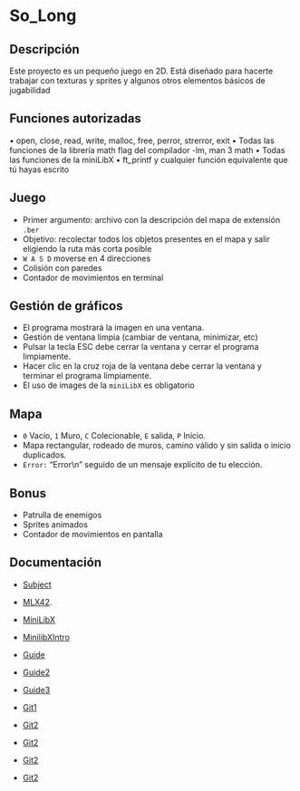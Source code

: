 # So_Long
## Descripción
 Este proyecto es un pequeño juego en 2D. Está diseñado para hacerte
trabajar con texturas y sprites y algunos otros elementos básicos de jugabilidad

## Funciones autorizadas
• open, close, read, write,
malloc, free, perror,
strerror, exit
• Todas las funciones de la
librería math flag del
compilador -lm, man 3 math
• Todas las funciones de la
miniLibX
• ft_printf y cualquier función
equivalente que tú hayas
escrito

## Juego
* Primer argumento: archivo con la descripción del mapa de extensión `.ber`
* Objetivo: recolectar todos los objetos presentes en el mapa y salir eligiendo la ruta más corta posible
* `W A S D` moverse en 4 direcciones
* Colisión con paredes
* Contador de movimientos en terminal

## Gestión de gráficos
* El programa mostrará la imagen en una ventana.
* Gestión de ventana limpia (cambiar de ventana, minimizar, etc)
* Pulsar la tecla ESC debe cerrar la ventana y cerrar el programa limpiamente.
* Hacer clic en la cruz roja de la ventana debe cerrar la ventana y terminar el programa limpiamente.
* El uso de images de la `miniLibX` es obligatorio

## Mapa
* `0` Vacío, `1` Muro, `C` Colecionable, `E` salida, `P` Inicio.
* Mapa rectangular, rodeado de muros, camino válido y sin salida o inicio duplicados.
* `Error:` “Error\n” seguido de un mensaje explícito de tu elección.

## Bonus
* Patrulla de enemigos
* Sprites animados
* Contador de movimientos en pantalla

## Documentación

* [Subject](https://cdn.intra.42.fr/pdf/pdf/135299/es.subject.pdf)
* [MLX42](https://github.com/codam-coding-college/MLX42).
* [MiniLibX](https://harm-smits.github.io/42docs/libs/minilibx/introduction.html#introduction-1)
* [MinilibXIntro](https://www.youtube.com/watch?v=bYS93r6U0zg)

* [Guide](https://42-cursus.gitbook.io/guide/rank-02/so_long)
* [Guide2](https://gontjarow.github.io/MiniLibX/)
* [Guide3](https://aurelienbrabant.fr/blog/getting-started-with-the-minilibx)
* [Git1](https://github.com/gjmacias/so_long/blob/main/sources/so_long.c)
* [Git2](https://github.com/mewmewdevart/so_long/tree/main)
* [Git2](https://github.com/tblaase/so_long/tree/master)
* [Git2](https://github.com/madebypixel02/so_long/tree/main)
* [Git2](https://github.com/achrafelkhnissi/so_long/tree/master)